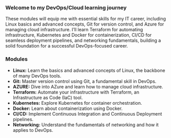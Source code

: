 
### Welcome to my DevOps/Cloud learning journey

These modules will equip me with essential skills for my IT career, including Linux basics and advanced concepts, Git for version control, and Azure for managing cloud infrastructure. I’ll learn Terraform for automating infrastructure, Kubernetes and Docker for containerization, CI/CD for seamless deployment pipelines, and networking fundamentals, building a solid foundation for a successful DevOps-focused career.


### Modules

- **Linux:** Learn the basics and advanced concepts of Linux, the backbone of many DevOps tools.
- **Git:** Master version control using Git, a fundamental skill in DevOps.
- **AZURE:** Dive into AZure and learn how to manage cloud infrastructure.
- **Terraform:** Automate your infrastructure with Terraform, an Infrastructure as Code (IaC) tool.
- **Kubernetes:** Explore Kubernetes for container orchestration.
- **Docker:** Learn about containerization using Docker.
- **CI/CD:** Implement Continuous Integration and Continuous Deployment pipelines.
- **Networking:** Understand the fundamentals of networking and how it applies to DevOps.




